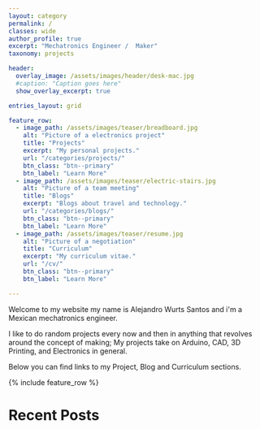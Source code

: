 ```yaml
---
layout: category
permalink: /
classes: wide
author_profile: true
excerpt: "Mechatronics Engineer /  Maker"
taxonomy: projects

header:
  overlay_image: /assets/images/header/desk-mac.jpg
  #caption: "Caption goes here"
  show_overlay_excerpt: true

entries_layout: grid

feature_row:
  - image_path: /assets/images/teaser/breadboard.jpg
    alt: "Picture of a electronics project"
    title: "Projects"
    excerpt: "My personal projects."
    url: "/categories/projects/"
    btn_class: "btn--primary"
    btn_label: "Learn More"
  - image_path: /assets/images/teaser/electric-stairs.jpg
    alt: "Picture of a team meeting"
    title: "Blogs"
    excerpt: "Blogs about travel and technology."
    url: "/categories/blogs/"
    btn_class: "btn--primary"
    btn_label: "Learn More"
  - image_path: /assets/images/teaser/resume.jpg
    alt: "Picture of a negotiation"
    title: "Curriculum"
    excerpt: "My curriculum vitae."
    url: "/cv/"
    btn_class: "btn--primary"
    btn_label: "Learn More"

---
```

Welcome to my website my name is Alejandro Wurts Santos and i'm a Mexican mechatronics engineer.

I like to do random projects every now and then in anything that revolves around the concept of making; My projects take on Arduino, CAD, 3D Printing, and Electronics in general.

Below you can find links to my Project, Blog and Curriculum sections.


{% include feature_row %}

Recent Posts
================